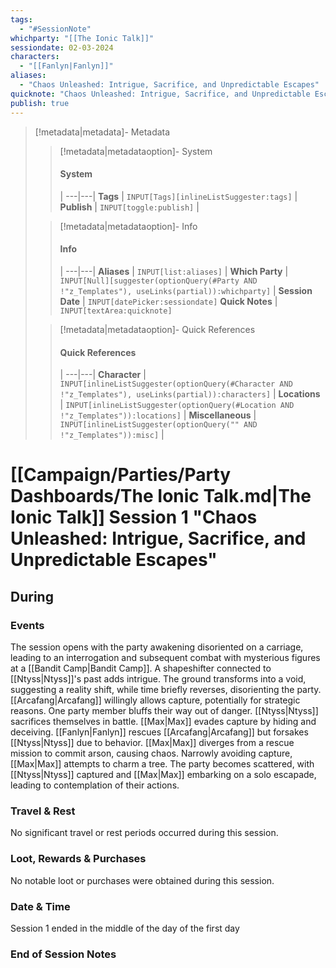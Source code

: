 ```yaml
---
tags:
  - "#SessionNote"
whichparty: "[[The Ionic Talk]]"
sessiondate: 02-03-2024
characters:
  - "[[Fanlyn|Fanlyn]]"
aliases:
  - "Chaos Unleashed: Intrigue, Sacrifice, and Unpredictable Escapes"
quicknote: "Chaos Unleashed: Intrigue, Sacrifice, and Unpredictable Escapes"
publish: true
---
```

> [!metadata|metadata]- Metadata 
>> [!metadata|metadataoption]- System
>> #### System
>>  |
>> ---|---|
> **Tags** | `INPUT[Tags][inlineListSuggester:tags]` |
> **Publish** | `INPUT[toggle:publish]` |
>
>
>> [!metadata|metadataoption]- Info
>> #### Info
>>  |
>> ---|---|
>> **Aliases** | `INPUT[list:aliases]` |
>> **Which Party** | `INPUT[Null][suggester(optionQuery(#Party AND !"z_Templates"), useLinks(partial)):whichparty]` |
>> **Session Date** | `INPUT[datePicker:sessiondate]`
>> **Quick Notes** |  `INPUT[textArea:quicknote]`
>
>> [!metadata|metadataoption]- Quick References
>> #### Quick References
>>  |
>> ---|---|
>> **Character** | `INPUT[inlineListSuggester(optionQuery(#Character AND !"z_Templates"), useLinks(partial)):characters]` |
>> **Locations** | `INPUT[inlineListSuggester(optionQuery(#Location AND !"z_Templates")):locations]` |
>> **Miscellaneous** | `INPUT[inlineListSuggester(optionQuery("" AND !"z_Templates")):misc]` |

#  [[Campaign/Parties/Party Dashboards/The Ionic Talk.md|The Ionic Talk]] Session 1 "Chaos Unleashed: Intrigue, Sacrifice, and Unpredictable Escapes"
## During
### Events

The session opens with the party awakening disoriented on a carriage, leading to an interrogation and subsequent combat with mysterious figures at a [[Bandit Camp|Bandit Camp]]. A shapeshifter connected to [[Ntyss|Ntyss]]'s past adds intrigue. The ground transforms into a void, suggesting a reality shift, while time briefly reverses, disorienting the party. [[Arcafang|Arcafang]] willingly allows capture, potentially for strategic reasons. One party member bluffs their way out of danger. [[Ntyss|Ntyss]] sacrifices themselves in battle. [[Max|Max]] evades capture by hiding and deceiving. [[Fanlyn|Fanlyn]] rescues [[Arcafang|Arcafang]] but forsakes [[Ntyss|Ntyss]] due to behavior. [[Max|Max]] diverges from a rescue mission to commit arson, causing chaos. Narrowly avoiding capture, [[Max|Max]] attempts to charm a tree. The party becomes scattered, with [[Ntyss|Ntyss]] captured and [[Max|Max]] embarking on a solo escapade, leading to contemplation of their actions.

### Travel & Rest

No significant travel or rest periods occurred during this session.

### Loot, Rewards & Purchases

No notable loot or purchases were obtained during this session.

### Date & Time

Session 1 ended in the middle of the day of the first day

### End of Session Notes
